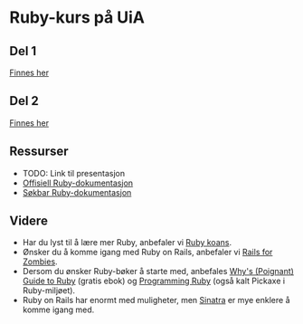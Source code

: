 # Ruby-kurs på UiA

## Del 1

[Finnes her](https://github.com/eiriklied/ruby-kurs-uia/tree/master/del_1#readme)

## Del 2

[Finnes her](https://github.com/eiriklied/ruby-kurs-uia/tree/master/del_2#readme)

## Ressurser

* TODO:  Link til presentasjon
* [Offisiell Ruby-dokumentasjon](http://ruby-doc.org/core/)
* [Søkbar Ruby-dokumentasjon](http://railsapi.com/doc/ruby-v1.9.2/)

## Videre

* Har du lyst til å lære mer Ruby, anbefaler vi [Ruby koans](http://rubykoans.com/).
* Ønsker du å komme igang med Ruby on Rails, anbefaler vi [Rails for Zombies](http://railsforzombies.org/).
* Dersom du ønsker Ruby-bøker å starte med, anbefales [Why's (Poignant) Guide to Ruby](http://mislav.uniqpath.com/poignant-guide/) (gratis ebok) og [Programming Ruby](http://pragprog.com/book/ruby/programming-ruby) (også kalt Pickaxe i Ruby-miljøet).
* Ruby on Rails har enormt med muligheter, men [Sinatra](http://www.sinatrarb.com/) er mye enklere å komme igang med.
